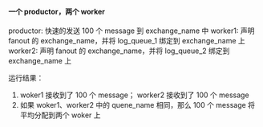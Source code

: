 
#### 一个 productor，两个 worker
productor: 快速的发送 100 个 message 到 exchange_name 中
worker1: 声明 fanout 的 exchange_name，并将 log_queue_1 绑定到 exchange_name 上
worker2: 声明 fanout 的 exchange_name，并将 log_queue_2 绑定到 exchange_name 上

运行结果：
1. woker1 接收到了 100 个 message； worker2 接收到了 100 个 message
2. 如果 woker1、worker2 中的 quene_name 相同，那么 100 个 message 将平均分配到两个 woker 上
